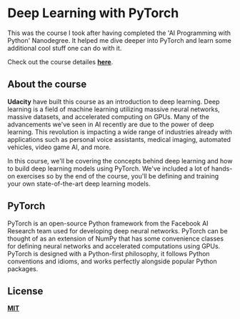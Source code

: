 # Deep Learning with PyTorch

This was the course I took after having completed the 'AI Programming with Python' Nanodegree. It helped me dive deeper into PyTorch and learn some additional cool stuff one can do with it.

Check out the course detailes __[here](https://www.udacity.com/course/deep-learning-pytorch--ud188)__.


## About the course
__Udacity__ have built this course as an introduction to deep learning. Deep learning is a field of machine learning utilizing massive neural networks, massive datasets, and accelerated computing on GPUs. Many of the advancements we've seen in AI recently are due to the power of deep learning. This revolution is impacting a wide range of industries already with applications such as personal voice assistants, medical imaging, automated vehicles, video game AI, and more.

In this course, we'll be covering the concepts behind deep learning and how to build deep learning models using PyTorch. We've included a lot of hands-on exercises so by the end of the course, you'll be defining and training your own state-of-the-art deep learning models.

## PyTorch
PyTorch is an open-source Python framework from the Facebook AI Research team used for developing deep neural networks. PyTorch can be thought of as an extension of NumPy that has some convenience classes for defining neural networks and accelerated computations using GPUs. PyTorch is designed with a Python-first philosophy, it follows Python conventions and idioms, and works perfectly alongside popular Python packages.

## License
__[MIT](https://github.com/chrismartinis/deep_learning_pytorch/blob/master/LICENSE)__
